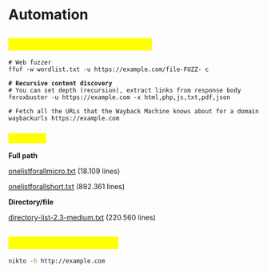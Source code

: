 # Automation

## <mark style="color:yellow;">Enumerating web resources</mark>

<pre class="language-sh"><code class="lang-sh"># Web fuzzer 
ffuf -w wordlist.txt -u https://example.com/file-FUZZ- c

<strong># Recursive content discovery
</strong># You can set depth (recursion), extract links from response body
feroxbuster -u https://example.com -x html,php,js,txt,pdf,json

# Fetch all the URLs that the Wayback Machine knows about for a domain
waybackurls https://example.com
</code></pre>

### <mark style="color:yellow;">**Wordlists**</mark>

**Full path**

[onelistforallmicro.txt](https://github.com/six2dez/OneListForAll/blob/main/onelistforallmicro.txt) (18.109 lines)

[onelistforallshort.txt](https://github.com/six2dez/OneListForAll/blob/main/onelistforallshort.txt) (892.361 lines)

**Directory/file**

[directory-list-2.3-medium.txt](https://github.com/daviddias/node-dirbuster/blob/master/lists/directory-list-2.3-medium.txt) (220.560 lines)

## <mark style="color:yellow;">Vulnerability scanner</mark>

```sh
nikto -h http://example.com
```
